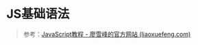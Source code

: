 # JS基础语法

> 参考：[JavaScript教程 - 廖雪峰的官方网站 (liaoxuefeng.com)](https://www.liaoxuefeng.com/wiki/1022910821149312)







